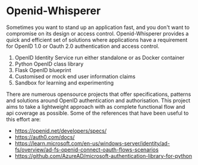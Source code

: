 # Openid-Whisperer

Sometimes you want to stand up an application fast, and you don't want to compromise on its design or access control. 
Openid-Whisperer provides a quick and efficient set of solutions where applications have a requirement for OpenID 1.0 
or Oauth 2.0 authentication and access control.

1. OpenID Identity Service run either standalone or as Docker container
2. Python OpenID class library
3. Flask OpenID blueprint
4. Customised or mock end user information claims
5. Sandbox for learning and experimenting

There are numerous opensource projects that offer specifications, patterns and solutions around OpenID 
authentication and authorisation. This project aims to take a lightweight approach with as complete functional flow and 
api coverage as possible. Some of the references that have been useful to this effort are:

* https://openid.net/developers/specs/
* https://auth0.com/docs/
* https://learn.microsoft.com/en-us/windows-server/identity/ad-fs/overview/ad-fs-openid-connect-oauth-flows-scenarios
* https://github.com/AzureAD/microsoft-authentication-library-for-python

